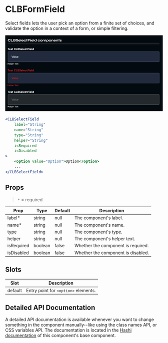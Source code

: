 # CLBFormField

Select fields lets the user pick an option from a finite set of choices, and validate the option in a context of a form,
or simple filtering.

![img.png](../_media/select-field.png)

```jsx
<CLBSelectField
	label="String"
	name="String"
	type="String"
	helper="String"
	isRequired
	isDisabled
>
	<option value="Option">Option</option>
	...
</CLBSelectField>
```

## Props

> `*` = required

| Prop        | Type    | Default | Description                        |
|-------------|---------|---------|------------------------------------|
| label*      | string  | null    | The component's label.             |
| name*       | string  | null    | The component's name.              |
| type        | string  | null    | The component's type.              |
| helper      | string  | null    | The component's helper text.       |
| isRequired  | boolean | false   | Whether the component is required. |
| isDisabled  | boolean | false   | Whether the component is disabled. |

## Slots
| Slot    | Description                          |
|---------|--------------------------------------|
| default | Entry point for `<option>` elements. |

## Detailed API Documentation

A detailed API documentation is available whenever you want to change something in the component manually--like using
the class names API, or CSS variables API. The documentation is located in
the [Hashi documentation](https://hashi-docs.netlify.app/docs/develop/select-field) of this component's base component.
